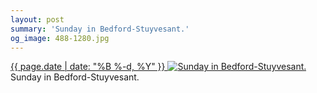 ```yaml
---
layout: post
summary: 'Sunday in Bedford-Stuyvesant.'
og_image: 488-1280.jpg
---
```


<p>
 <time>
  <a href="/488">
   {{ page.date | date: "%B %-d, %Y" }}
  </a>
 </time>
 <a href="/488">
  <img alt="Sunday in Bedford-Stuyvesant." sizes="(min-width: 700px) 50vw, calc(100vw - 2rem)" src="{{ site.assets_url }}/488-640.jpg" srcset="{{ site.assets_url }}/488-1280.jpg 1280w, {{ site.assets_url }}/488-960.jpg 960w, {{ site.assets_url }}/488-640.jpg 640w, {{ site.assets_url }}/488-320.jpg 320w"/>
 </a>
 <span>
  Sunday in Bedford-Stuyvesant.
 </span>
</p>
